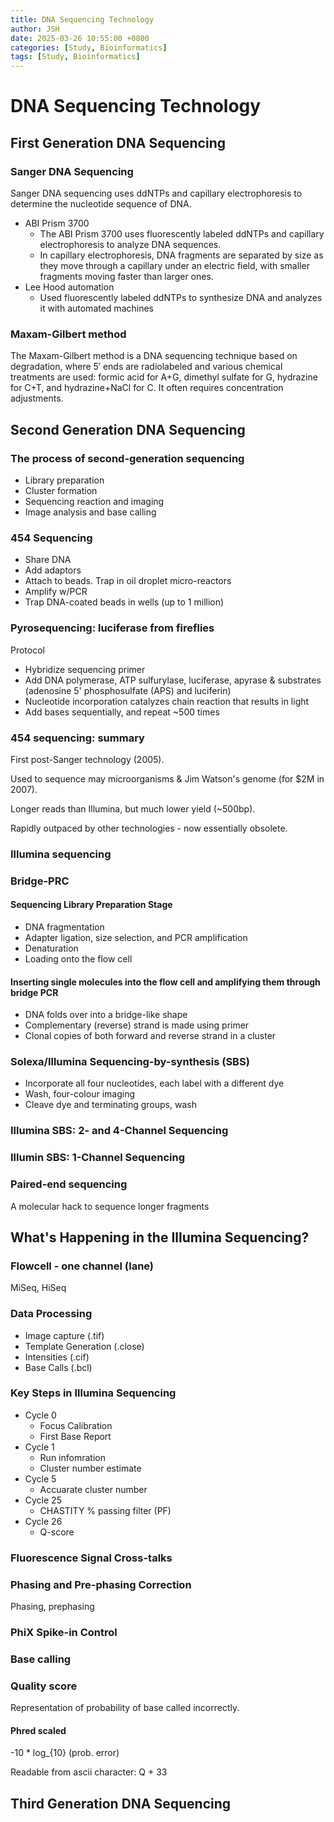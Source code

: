 ```yaml
---
title: DNA Sequencing Technology
author: JSH
date: 2025-03-26 10:55:00 +0800
categories: [Study, Bioinformatics]
tags: [Study, Bioinformatics]
---
```


# DNA Sequencing Technology

## First Generation DNA Sequencing

### Sanger DNA Sequencing
Sanger DNA sequencing uses ddNTPs and capillary electrophoresis to determine the nucleotide sequence of DNA.
* ABI Prism 3700
  * The ABI Prism 3700 uses fluorescently labeled ddNTPs and capillary electrophoresis to analyze DNA sequences.
  * In capillary electrophoresis, DNA fragments are separated by size as they move through a capillary under an electric field, with smaller fragments moving faster than larger ones.
* Lee Hood automation
  * Used fluorescently labeled ddNTPs to synthesize DNA and analyzes it with automated machines

### Maxam-Gilbert method
The Maxam-Gilbert method is a DNA sequencing technique based on degradation, where 5′ ends are radiolabeled and various chemical treatments are used: formic acid for A+G, dimethyl sulfate for G, hydrazine for C+T, and hydrazine+NaCl for C.
It often requires concentration adjustments.

## Second Generation DNA Sequencing

### The process of second-generation sequencing
* Library preparation
* Cluster formation
* Sequencing reaction and imaging
* Image analysis and base calling

### 454 Sequencing
* Share DNA
* Add adaptors
* Attach to beads. Trap in oil droplet micro-reactors
* Amplify w/PCR
* Trap DNA-coated beads in wells (up to 1 million)

### Pyrosequencing: luciferase from fireflies
Protocol
* Hybridize sequencing primer
* Add DNA polymerase, ATP sulfurylase, luciferase, apyrase & substrates (adenosine 5' phosphosulfate (APS) and luciferin)
* Nucleotide incorporation catalyzes chain reaction that results in light
* Add bases sequentially, and repeat ~500 times

### 454 sequencing: summary
First post-Sanger technology (2005).

Used to sequence may microorganisms & Jim Watson's genome (for $2M in 2007).

Longer reads than Illumina, but much lower yield (~500bp).

Rapidly outpaced by other technologies - now essentially obsolete.

### Illumina sequencing

### Bridge-PRC
#### Sequencing Library Preparation Stage
* DNA fragmentation
* Adapter ligation, size selection, and PCR amplification
* Denaturation <!-- DNA 분자가 두 가닥으로 분리되는 과정 -->
* Loading onto the flow cell
#### Inserting single molecules into the flow cell and amplifying them through bridge PCR
* DNA folds over into a bridge-like shape
* Complementary (reverse) strand is made using primer
* Clonal copies of both forward and reverse strand in a cluster

### Solexa/Illumina Sequencing-by-synthesis (SBS)
<!-- 이후 sequencing 과정 -->

* Incorporate all four nucleotides, each label with a different dye
* Wash, four-colour imaging
* Cleave dye and terminating groups, wash  <!-- 색이 계속 쌓이지 않도록 wash과정 거침 -->

<!-- 여기서 합성이 중단되어야 하는데, terminal blocker 이용. Fluorescently-labeled nucleotides를 사용하는 시퀀싱 과정에서, terminal blocker는 염기 추가 후 fluorescent 신호가 정확히 감지될 수 있도록 도와 -->

### Illumina SBS: 2- and 4-Channel Sequencing
<!-- 현재는 4채널 말고 2채널 사용함. 생각보다 잘 나오고, 비용도 저렴 -->
<!-- 2채널일 때, A 색, B 색, A+B 색, 색x 이렇게 하면 됨 -->

### Illumin SBS: 1-Channel Sequencing
<!-- 장점: 카메라가 색 구분 안해도 된다. 비용이 많이 저렴해짐. -->
<!-- 두번 나눠서 sequencing. 첫번째에는 A, T, 두번째에는 T, C. 두번 깜빡거리면 T. 한번도 안했으면 G. -->

### Paired-end sequencing
A molecular hack to sequence longer fragments
<!-- 양쪽으로 sequencing. 중간을 겹치게 디자인하면 중간 seqeuncing이 아주 높은 퀄리티로 된다 -->

<!-- paired-end sequencing에서 read 횟수는 몇 번까지 갈 수 있을까요?: 4번 이상. -->
<!-- 합성하고 떼고, sequencing 하고.. 할 수 있어서 여러번 시퀀싱 할 수 있다 (?) -->

## What's Happening in the Illumina Sequencing?
<!-- 이 챕터는 시험에는 내지는 않을 예정 -->

### Flowcell - one channel (lane)
MiSeq, HiSeq

### Data Processing
* Image capture (.tif)
* Template Generation (.close)
* Intensities (.cif)
* Base Calls (.bcl) <!-- sequence와 quality score가 있는 파일. 이거로 fastq 파일을 만든다 -->

### Key Steps in Illumina Sequencing
* Cycle 0
  * Focus Calibration
  * First Base Report
* Cycle 1
  * Run infomration
  * Cluster number estimate
* Cycle 5
  * Accuarate cluster number
* Cycle 25
  * CHASTITY % passing filter (PF)
* Cycle 26
  * Q-score

### Fluorescence Signal Cross-talks

### Phasing and Pre-phasing Correction
Phasing, <!-- 하나 뒤쳐짐 -->
prephasing <!-- 하나 더 들어감 -->

### PhiX Spike-in Control

### Base calling

### Quality score
Representation of probability of base called incorrectly.

#### Phred scaled
-10 * log_{10} (prob. error)

Readable from ascii character: Q + 33

## Third Generation DNA Sequencing

